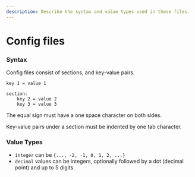 ```yaml
---
description: Describe the syntax and value types used in these files.
---
```


# Config files

### Syntax

Config files consist of sections, and key-value pairs.

```
key 1 = value 1

section:
    key 2 = value 2
    key 3 = value 3
```

The equal sign must have a one space character on both sides.

Key-value pairs under a section must be indented by one tab character.

### Value Types

* `integer` can be `{..., -2, -1, 0, 1, 2, ...}`
* `decimal` values can be integers, optionally followed by a dot (decimal point) and up to 5 digits.

